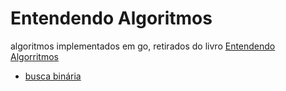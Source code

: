 # Entendendo Algoritmos

algoritmos implementados em go, retirados do livro [Entendendo Algorritmos](https://www.amazon.com.br/Entendendo-Algoritmos-Ilustrado-Programadores-Curiosos/dp/8575225634)

- [busca binária](https://github.com/cesaralmeida93/entendendo-algoritmos/blob/main/introduction_to_algorithms/binarySearch.go)